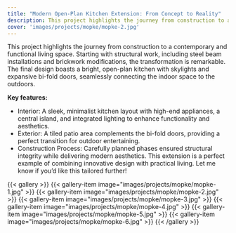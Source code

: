 ```yaml
---
title: "Modern Open-Plan Kitchen Extension: From Concept to Reality"
description: This project highlights the journey from construction to a contemporary and functional living space. Starting with structural work, including steel beam installations and brickwork modifications, the transformation is remarkable. The final design boasts a bright, open-plan kitchen with skylights and expansive bi-fold doors, seamlessly connecting the indoor space to the outdoors.
cover: 'images/projects/mopke/mopke-2.jpg'
---
```


This project highlights the journey from construction to a contemporary and functional living space. Starting with structural work, including steel beam installations and brickwork modifications, the transformation is remarkable. The final design boasts a bright, open-plan kitchen with skylights and expansive bi-fold doors, seamlessly connecting the indoor space to the outdoors.

**Key features:**
- Interior: A sleek, minimalist kitchen layout with high-end appliances, a central island, and integrated lighting to enhance functionality and aesthetics.
- Exterior: A tiled patio area complements the bi-fold doors, providing a perfect transition for outdoor entertaining.
- Construction Process: Carefully planned phases ensured structural integrity while delivering modern aesthetics. This extension is a perfect example of combining innovative design with practical living. Let me know if you’d like this tailored further!

{{< gallery >}}
{{< gallery-item image="images/projects/mopke/mopke-1.jpg" >}}
{{< gallery-item image="images/projects/mopke/mopke-2.jpg" >}}
{{< gallery-item image="images/projects/mopke/mopke-3.jpg" >}}
{{< gallery-item image="images/projects/mopke/mopke-4.jpg" >}}
{{< gallery-item image="images/projects/mopke/mopke-5.jpg" >}}
{{< gallery-item image="images/projects/mopke/mopke-6.jpg" >}}
{{< /gallery >}}